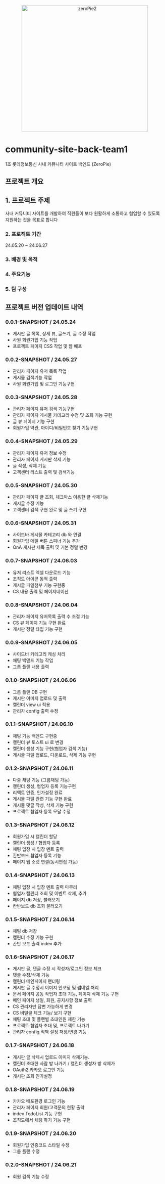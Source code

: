 <div align="center">
  <img src="https://github.com/green-lotte2/community-site-back-team1/assets/154953972/801ce44e-8d14-4346-99d7-943c6e2ff55c" alt="zeroPie2" width="400"/>
</div>

# community-site-back-team1
1조 롯데정보통신 사내 커뮤니티 사이트 백엔드 (ZeroPie)

## 프로젝트 개요

## 1. 프로젝트 주제
 사내 커뮤니티 사이트를 개발하여 직원들이 보다 원활하게 소통하고 협업할 수 있도록 지원하는 것을 목표로 합니다

### 2. 프로젝트 기간
 24.05.20 ~ 24.06.27

### 3. 배경 및 목적

### 4. 주요기능

### 5. 팀 구성

## 프로젝트 버전 업데이트 내역
### 0.0.1-SNAPSHOT / 24.05.24
- 게시판 글 목록, 상세 뷰, 글쓰기, 글 수정 작업
- 사원 회원가입 기능 작업
- 프로젝트 페이지 CSS 작업 및 웹 배포
  
### 0.0.2-SNAPSHOT / 24.05.27
- 관리자 페이지 유저 목록 작업
- 게시물 검색기능 작업
- 사원 회원가입 및 로그인 기능구현

### 0.0.3-SNAPSHOT / 24.05.28
- 관리자 페이지 유저 검색 기능구현
- 관리자 페이지 게시물 카테고리 수정 및 조회 기능 구현
- 글 뷰 페이지 기능 구현
- 회원가입 약관, 아이디/비밀번호 찾기 기능구현

### 0.0.4-SNAPSHOT / 24.05.29
- 관리자 페이지 유저 정보 수정
- 관리자 페이지 게시판 삭제 기능
- 글 작성, 삭제 기능
- 고객센터 리스트 출력 및 검색기능

### 0.0.5-SNAPSHOT / 24.05.30
- 관리자 페이지 글 조회, 체크박스 이용한 글 삭제기능
- 게시글 수정 기능
- 고객센터 검색 구현 완료 및 글 쓰기 구현

### 0.0.6-SNAPSHOT / 24.05.31
- 사이드바 게시물 카테고리 db 와 연결
- 회원가입 메일 버튼 스피너 기능 추가
- QnA 게시판 제목 출력 및 기본 정렬 변경

### 0.0.7-SNAPSHOT / 24.06.03
- 유저 리스트 엑셀 다운로드 기능
- 조직도 아이콘 동적 출력
- 게시글 파일첨부 기능 구현중
- CS 내용 출력 및 페이지네이션

### 0.0.8-SNAPSHOT / 24.06.04
- 관리자 페이지 유저목록 출력 수 조절 기능
- CS 뷰 페이지 기능 구현 완료
- 게시판 정렬 타입 기능 구현

### 0.0.9-SNAPSHOT / 24.06.05
- 사이드바 카테고리 캐싱 처리
- 채팅 백앤드 기능 작업
- 그룹 플랜 내용 출력

### 0.1.0-SNAPSHOT / 24.06.06
- 그룹 플랜 DB 구현
- 게시판 이미지 업로드 및 출력
- 캘린더 view ui 적용
- 관리자 config 출력 수정

### 0.1.1-SNAPSHOT / 24.06.10
- 채팅 기능 백엔드 구현중
- 캘린더 뷰 토스트 ui 로 변경
- 캘린더 생성 기능 구현(협업자 검색 기능)
- 게시글 파일 업로드, 다운로드, 삭제 기능 구현

### 0.1.2-SNAPSHOT / 24.06.11
- 다중 채팅 기능 (그룹채팅 가능)
- 캘린더 생성, 협업자 등록 기능구현
- 리액트 인증, 인가설정 완료
- 게시물 파일 관련 기능 구현 완료
- 게시물 댓글 작성, 삭제 기능 구현
- 프로젝트 협업자 등록 모달 수정

### 0.1.3-SNAPSHOT / 24.06.12
- 회원가입 시 캘린더 할당
- 캘린더 생성 / 협업자 등록
- 채팅 입장 시 입장 멘트 출력
- 칸반보드 협업자 등록 기능
- 페이지 웹 소켓 연결(동시편집 가능)

### 0.1.4-SNAPSHOT / 24.06.13
- 채팅 입장 시 입장 멘트 출력 마무리
- 협업자 캘린더 조회 및 이벤트 삭제, 추가
- 페이지 db 저장, 불러오기 
- 칸반보드 db 조회 불러오기

### 0.1.5-SNAPSHOT / 24.06.14
- 채팅 db 저장
- 캘린더 수정 기능 구현
- 칸반 보드 출력 index 추가

### 0.1.6-SNAPSHOT / 24.06.17

- 게시판 글, 댓글 수정 시 작성자/로그인 정보 체크
- 댓글 수정/삭제 기능
- 캘린더 메인페이지 랜더링
- 게시판 글 수정시 이미지 인코딩 및 썸네일 처리
- 문서 페이지 공동 작업자 초대 기능, 페이지 삭제 기능 구현
- 메인 페이지 생일, 회원, 공지사항 정보 출력
- CS 관리자만 답변 가능하게 변경
- CS 비밀글 체크 기능/ 보기 구현
- 채팅 초대 및 플랜별 초대인원 제한 기능
- 프로젝트 협업자 초대 및, 프로젝트 나가기
- 관리자 config 직책 설정 저장/변경 기능

### 0.1.7-SNAPSHOT / 24.06.18

- 게시판 글 삭제시 업로드 이미지 삭제기능.
- 캘린더 초대한 사람 방 나가기 / 캘린더 생성자 방 삭제가
- OAuth2 카카오 로그인 기능
- 게시판 조회 인가설정 

### 0.1.8-SNAPSHOT / 24.06.19

- 카카오 배포환경 로그인 기능 
- 관리자 페이지 회원/고객문의 현황 출력
- index TodoList 기능 구현
- 조직도에서 채팅 하기 기능 구현

### 0.1.9-SNAPSHOT / 24.06.20
- 회원가입 인증코드 스타일 수정
- 그룹 플랜 수정
### 0.2.0-SNAPSHOT / 24.06.21
- 회원 검색 기능 수정
